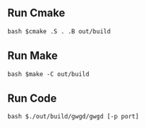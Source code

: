 ## Run Cmake 
` bash
$cmake .S . .B out/build
`

## Run Make

` bash
$make -C out/build
`

## Run Code
` bash
$./out/build/gwgd/gwgd [-p port]
`
